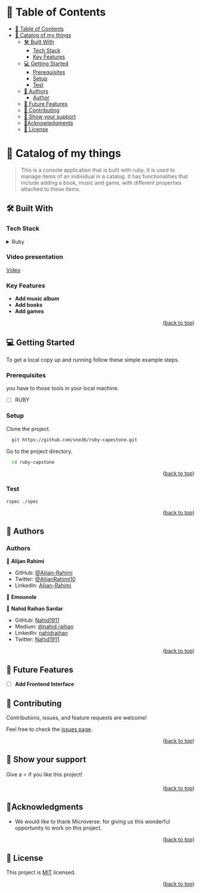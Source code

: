<a name="readme-top"></a>

# 📗 Table of Contents

- [📗 Table of Contents](#-table-of-contents)
- [🎯 Catalog of my things](#-catalog-of-my-things)
  - [🛠 Built With ](#-built-with-)
    - [Tech Stack ](#tech-stack-)
    - [Key Features ](#key-features-)
  - [💻 Getting Started ](#-getting-started-)
    - [Prerequisites](#prerequisites)
    - [Setup](#setup)
    - [Test](#test)
  - [👥 Authors ](#-authors-)
    - [Author](#author)
  - [🔭 Future Features ](#-future-features-)
  - [🤝 Contributing ](#-contributing-)
  - [👋 Show your support ](#-show-your-support-)
  - [🔭Acknowledgments ](#acknowledgments-)
  - [📝 License ](#-license-)

<!-- PROJECT DESCRIPTION -->

# 🎯 Catalog of my things<a name="about-project"></a>

> This is a console application that is built with ruby. It is used to manage items of an individual in a catalog. It has functionalities that include adding a book, music and game, with different properties attached to these items.

## 🛠 Built With <a name="built-with"></a>

### Tech Stack <a name="tech-stack"></a>

<details>
  <summary>Ruby</summary>
  
</details>

<!-- prsentation vidéo -->

### Video presentation

[Video]()

<!-- Features -->

### Key Features <a name="key-features"></a>

- **Add music album**
- **Add books**
- **Add games**

<p align="right">(<a href="#readme-top">back to top</a>)</p>

<!-- GETTING STARTED -->

## 💻 Getting Started <a name="getting-started"></a>

To get a local copy up and running follow these simple example steps.

### Prerequisites

you have to those tools in your local machine.

- [ ] RUBY

### Setup

Clone the project.

```bash
  git https://github.com/uno36/ruby-capestone.git
```

Go to the project directory.

```bash
  cd ruby-capstone
```

<p align="right">(<a href="#readme-top">back to top</a>)</p>

### Test

```test
rspec ./spec
```

<p align="right">(<a href="#readme-top">back to top</a>)</p>

<!-- AUTHORS -->

## 👥 Authors <a name="authors"></a>

### Authors

👤 **Alijan Rahimi**

- GitHub: [@Alijan-Rahimi](https://github.com/rahimialijan)
- Twitter: [@AlijanRahimi10](https://twitter.com/AlijanRahimi10)
- LinkedIn: [Alijan-Rahimi](https://www.linkedin.com/in/alijan-rahimi-18389ab3)

👤 **Emounole**

👤 **Nahid Raihan Sardar**

- GitHub: [Nahid1911](https://github.com/Nahid1911)
- Medium: [@nahid.raihan](https://medium.com/@nahid.raihan)
- LinkedIn: [nahidraihan](https://www.linkedin.com/in/nahidraihan/)
- Twitter: [Nahid1911](https://twitter.com/Nahid1911)

<p align="right">(<a href="#readme-top">back to top</a>)</p>

<!-- FUTURE FEATURES -->

## 🔭 Future Features <a name="future-features"></a>

- [ ] **Add Frontend Interface**

<!-- CONTRIBUTING -->

## 🤝 Contributing <a name="contributing"></a>

Contributions, issues, and feature requests are welcome!

Feel free to check the [issues page](https://github.com/uno36/ruby-capestone/issues).

<p align="right">(<a href="#readme-top">back to top</a>)</p>

<!-- SUPPORT -->

## 👋 Show your support <a name="support"></a>

Give a ⭐️ if you like this project!

<p align="right">(<a href="#readme-top">back to top</a>)</p>

<!-- ACKNOWLEDGEMENTS -->

## 🔭Acknowledgments <a name="acknowledgements"></a>

- We would like to thank Microverse. for giving us this wonderful opportunity to work on this project.

<p align="right">(<a href="#readme-top">back to top</a>)</p>

## 📝 License <a name="license"></a>

This project is [MIT](./LICENSE) licensed.

<p align="right">(<a href="#readme-top">back to top</a>)</p>
